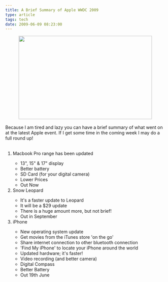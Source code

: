 ```yaml
---
title: A Brief Summary of Apple WWDC 2009
type: article
tags: tech
date: 2009-06-09 08:23:00
---
```

<div class="separator" style="clear:both;text-align:center;"><a href="http://img37.imageshack.us/img37/184/42833833.jpg" style="margin-left:1em;margin-right:1em;"><img border="0" height="262" src="http://img37.imageshack.us/img37/184/42833833.jpg" width="420" /></a></div><br />Because I am tired and lazy you can have a brief summary of what went on at the latest Apple event.  If I get some time in the coming week I may do a full round up!<br /><br /><ol><li>Macbook Pro range has been updated</li><ul><li>13", 15" &amp; 17" display</li><li>Better battery</li><li>SD Card (for your digital camera)</li><li>Lower Prices</li><li>Out Now</li></ul><li>Snow Leopard</li><ul><li>It's a faster update to Leopard</li><li>It will be a $29 update</li><li>There is a huge amount more, but not brief!</li><li>Out in September</li></ul><li>iPhone</li><ul><li>New operating system update</li><li>Get movies from the iTunes store 'on the go'</li><li>Share internet connection to other bluetooth connection</li><li>'Find My iPhone' to locate your iPhone around the world</li><li>Updated hardware; it's faster!</li><li>Video recording (and better camera)</li><li>Digital Compass</li><li>Better Battery</li><li>Out 19th June</li></ul></ol><div><br /></div><div><br /></div><div class="blogger-post-footer"><img width='1' height='1' src='https://blogger.googleusercontent.com/tracker/31453821-3093895350576643452?l=www.jamesdoc.co.uk' alt='' /></div>
